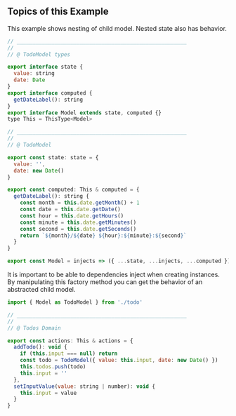 ## Topics of this Example

This example shows nesting of child model.
Nested state also has behavior.

```javascript
// ______________________________________________________
//
// @ TodoModel types

export interface state {
  value: string
  date: Date
}
export interface computed {
  getDateLabel(): string
}
export interface Model extends state, computed {}
type This = ThisType<Model>

// ______________________________________________________
//
// @ TodoModel

export const state: state = {
  value: '',
  date: new Date()
}

export const computed: This & computed = {
  getDateLabel(): string {
    const month = this.date.getMonth() + 1
    const date = this.date.getDate()
    const hour = this.date.getHours()
    const minute = this.date.getMinutes()
    const second = this.date.getSeconds()
    return `${month}/${date} ${hour}:${minute}:${second}`
  }
}

export const Model = injects => ({ ...state, ...injects, ...computed })

```

It is important to be able to dependencies inject when creating instances.
By manipulating this factory method you can get the behavior of an abstracted child model.

```javascript
import { Model as TodoModel } from './todo'

// ______________________________________________________
//
// @ Todos Domain

export const actions: This & actions = {
  addTodo(): void {
    if (this.input === null) return
    const todo = TodoModel({ value: this.input, date: new Date() })
    this.todos.push(todo)
    this.input = ''
  },
  setInputValue(value: string | number): void {
    this.input = value
  }
}
```